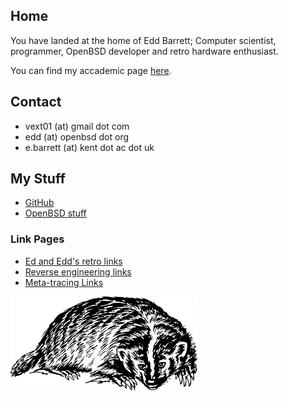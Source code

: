 Home
----

You have landed at the home of Edd Barrett; Computer scientist,
programmer, OpenBSD developer and retro hardware enthusiast.

You can find my accademic page [here](http://www.cs.kent.ac.uk/people/rpg/eb771/).

Contact
-------

- vext01 (at) gmail dot com
- edd (at) openbsd dot org
- e.barrett (at) kent dot ac dot uk

My Stuff
--------

- [GitHub](https://github.com/vext01/)
- [OpenBSD stuff](openbsd.html)

### Link Pages

- [Ed and Edd's retro links](retro.html)
- [Reverse engineering links](reveng.html)
- [Meta-tracing Links](metatrace.html)

[![A Badger](res/badger.png)](http://openclipart.org/detail/23702/badger-by-papapishu-23702)


